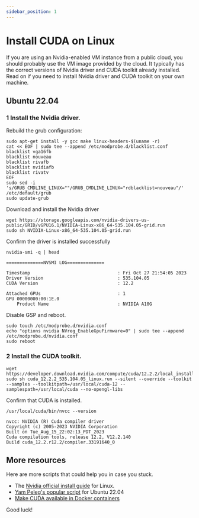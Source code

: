 ```yaml
---
sidebar_position: 1
---
```


# Install CUDA on Linux

If you are using an Nvidia-enabled VM instance from a public cloud, you should probably use the VM image provided by the cloud. It typically has the correct versions of Nvidia driver and CUDA toolkit already installed.
Read on if you need to install Nvidia driver and CUDA toolkit on your own machine.

## Ubuntu 22.04

### 1 Install the Nvidia driver.

Rebuild the grub configuration:

```
sudo apt-get install -y gcc make linux-headers-$(uname -r)
cat << EOF | sudo tee --append /etc/modprobe.d/blacklist.conf
blacklist vga16fb
blacklist nouveau
blacklist rivafb
blacklist nvidiafb
blacklist rivatv
EOF
sudo sed -i 's/GRUB_CMDLINE_LINUX=""/GRUB_CMDLINE_LINUX="rdblacklist=nouveau"/' /etc/default/grub
sudo update-grub
```

Download and install the Nvidia driver

```
wget https://storage.googleapis.com/nvidia-drivers-us-public/GRID/vGPU16.1/NVIDIA-Linux-x86_64-535.104.05-grid.run
sudo sh NVIDIA-Linux-x86_64-535.104.05-grid.run
```

Confirm the driver is installed successfully

```
nvidia-smi -q | head

==============NVSMI LOG==============

Timestamp                                 : Fri Oct 27 21:54:05 2023
Driver Version                            : 535.104.05
CUDA Version                              : 12.2

Attached GPUs                             : 1
GPU 00000000:00:1E.0
    Product Name                          : NVIDIA A10G
```

Disable GSP and reboot.

```
sudo touch /etc/modprobe.d/nvidia.conf
echo "options nvidia NVreg_EnableGpuFirmware=0" | sudo tee --append /etc/modprobe.d/nvidia.conf
sudo reboot
```

### 2 Install the CUDA toolkit.

```
wget https://developer.download.nvidia.com/compute/cuda/12.2.2/local_installers/cuda_12.2.2_535.104.05_linux.run
sudo sh cuda_12.2.2_535.104.05_linux.run --silent --override --toolkit --samples --toolkitpath=/usr/local/cuda-12 --samplespath=/usr/local/cuda --no-opengl-libs
```

Confirm that CUDA is installed.

```
/usr/local/cuda/bin/nvcc --version

nvcc: NVIDIA (R) Cuda compiler driver
Copyright (c) 2005-2023 NVIDIA Corporation
Built on Tue_Aug_15_22:02:13_PDT_2023
Cuda compilation tools, release 12.2, V12.2.140
Build cuda_12.2.r12.2/compiler.33191640_0
```

## More resources

Here are more scripts that could help you in case you stuck.

* The [Nvidia official install guide](https://docs.nvidia.com/cuda/cuda-installation-guide-linux/) for Linux.
* [Yam Peleg's popular script](https://x.com/yampeleg/status/1751823896800583924) for Ubuntu 22.04
* [Make CUDA available in Docker containers](https://docs.nvidia.com/datacenter/cloud-native/container-toolkit/latest/install-guide.html)

Good luck!

